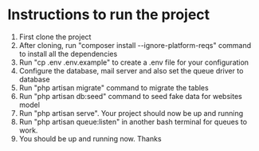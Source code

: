 # Instructions to run the project

1. First clone the project
2. After cloning, run "composer install --ignore-platform-reqs" command to install all the dependencies
3. Run "cp .env .env.example" to create a .env file for your configuration
4. Configure the database, mail server and also set the queue driver to database
5. Run "php artisan migrate" command to migrate the tables
6. Run "php artisan db:seed" command to seed fake data for websites model
7. Run "php artisan serve". Your project should now be up and running
8. Run "php artisan queue:listen" in another bash terminal for queues to work.
9. You should be up and running now. Thanks

